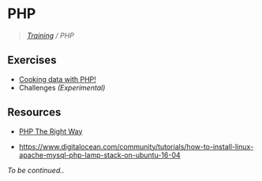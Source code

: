 # PHP
>_[Training](https://github.com/simplonco/training) / PHP_

## Exercises

* [Cooking data with PHP!](https://github.com/simplonco/Cooking-data-with-PHP)
* Challenges _(Experimental)_

## Resources

* [PHP The Right Way](http://www.phptherightway.com/)

* https://www.digitalocean.com/community/tutorials/how-to-install-linux-apache-mysql-php-lamp-stack-on-ubuntu-16-04

_To be continued.._

